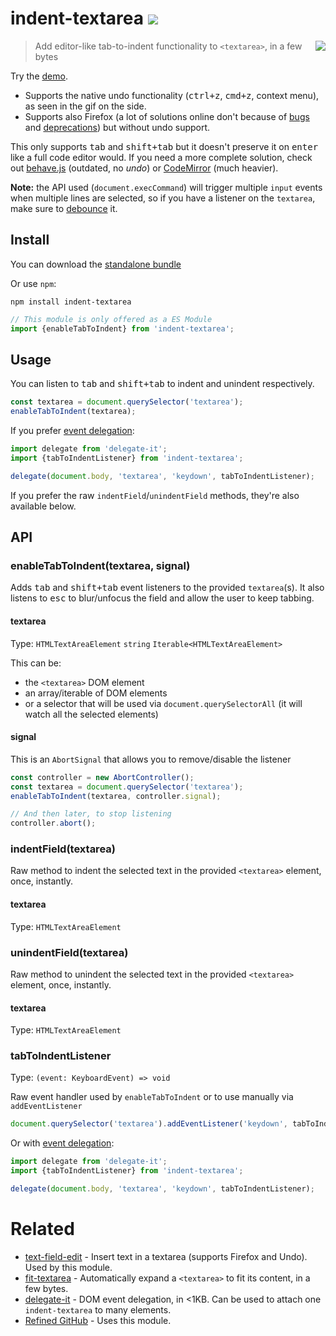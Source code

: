 # indent-textarea [![][badge-gzip]][link-npm]

[badge-gzip]: https://img.shields.io/bundlephobia/minzip/indent-textarea.svg?label=gzipped
[link-npm]: https://www.npmjs.com/package/indent-textarea

[<img align="right" src="https://user-images.githubusercontent.com/1402241/33802977-beb8497c-ddbf-11e7-899c-698d89298de4.gif">](https://fregante.github.io/indent-textarea/)

> Add editor-like tab-to-indent functionality to `<textarea>`, in a few bytes

Try the [demo](https://fregante.github.io/indent-textarea/).

- Supports the native undo functionality (<kbd>ctrl+z</kbd>, <kbd>cmd+z</kbd>, context menu), as seen in the gif on the side.
- Supports also Firefox (a lot of solutions online don't because of [bugs](https://bugzilla.mozilla.org/show_bug.cgi?id=1220696) and [deprecations](https://www.chromestatus.com/features/5718803933560832)) but without undo support.

This only supports <kbd>tab</kbd> and <kbd>shift+tab</kbd> but it doesn't preserve it on <kbd>enter</kbd> like a full code editor would. If you need a more complete solution, check out [behave.js](https://github.com/jakiestfu/Behave.js) (outdated, no _undo_) or [CodeMirror](https://github.com/codemirror/CodeMirror) (much heavier).

**Note:** the API used (`document.execCommand`) will trigger multiple `input` events when multiple lines are selected, so if you have a listener on the `textarea`, make sure to [debounce](https://github.com/sindresorhus/debounce-fn) it.

## Install

You can download the [standalone bundle](https://bundle.fregante.com/?pkg=indent-textarea&global=window)

Or use `npm`:

```
npm install indent-textarea
```

```js
// This module is only offered as a ES Module
import {enableTabToIndent} from 'indent-textarea';
```

## Usage

You can listen to <kbd>tab</kbd> and <kbd>shift+tab</kbd> to indent and unindent respectively.

```js
const textarea = document.querySelector('textarea');
enableTabToIndent(textarea);
```

If you prefer [event delegation](https://github.com/fregante/delegate-it):

```js
import delegate from 'delegate-it';
import {tabToIndentListener} from 'indent-textarea';

delegate(document.body, 'textarea', 'keydown', tabToIndentListener);
```

If you prefer the raw `indentField`/`unindentField` methods, they're also available below.

## API

### enableTabToIndent(textarea, signal)

Adds <kbd>tab</kbd> and <kbd>shift+tab</kbd> event listeners to the provided `textarea`(s). It also listens to <kbd>esc</kbd> to blur/unfocus the field and allow the user to keep tabbing.

#### textarea

Type: `HTMLTextAreaElement` `string` `Iterable<HTMLTextAreaElement>`

This can be:

- the `<textarea>` DOM element
- an array/iterable of DOM elements
- or a selector that will be used via `document.querySelectorAll` (it will watch all the selected elements)

#### signal

This is an `AbortSignal` that allows you to remove/disable the listener

```js
const controller = new AbortController();
const textarea = document.querySelector('textarea');
enableTabToIndent(textarea, controller.signal);

// And then later, to stop listening
controller.abort();
```

### indentField(textarea)

Raw method to indent the selected text in the provided `<textarea>` element, once, instantly.

#### textarea

Type: `HTMLTextAreaElement`

### unindentField(textarea)

Raw method to unindent the selected text in the provided `<textarea>` element, once, instantly.

#### textarea

Type: `HTMLTextAreaElement`

### tabToIndentListener

Type: `(event: KeyboardEvent) => void`

Raw event handler used by `enableTabToIndent` or to use manually via `addEventListener`

```js
document.querySelector('textarea').addEventListener('keydown', tabToIndentListener);
```

Or with [event delegation](https://github.com/fregante/delegate-it):

```js
import delegate from 'delegate-it';
import {tabToIndentListener} from 'indent-textarea';

delegate(document.body, 'textarea', 'keydown', tabToIndentListener);
```

# Related

- [text-field-edit](https://github.com/fregante/text-field-edit) - Insert text in a textarea (supports Firefox and Undo). Used by this module.
- [fit-textarea](https://github.com/fregante/fit-textarea) - Automatically expand a `<textarea>` to fit its content, in a few bytes.
- [delegate-it](https://github.com/fregante/delegate-it) - DOM event delegation, in <1KB. Can be used to attach one `indent-textarea` to many elements.
- [Refined GitHub](https://github.com/sindresorhus/refined-github) - Uses this module.
